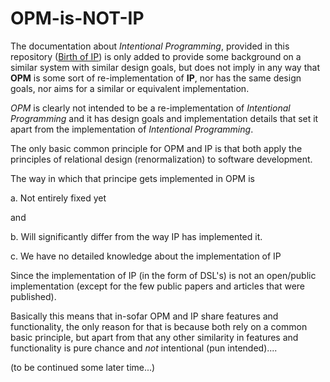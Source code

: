 # OPM-is-NOT-IP

The documentation about *Intentional Programming*, provided in this repository ([Birth of IP](birth_of_IP.pdf)) is only added 
to provide some background on a similar system with similar design goals, but does not imply in any way that **OPM** is some sort of re-implementation of **IP**, nor has the same design goals, nor aims for a similar or equivalent implementation.

*OPM* is clearly not intended to be a re-implementation of *Intentional Programming* and it has design goals and implementation details that set it apart from the implementation of *Intentional Programming*.

The only basic common principle for OPM and IP is that both apply the principles of relational design (renormalization) to software development.

The way in which that principe gets implemented in OPM is 

a. Not entirely fixed yet

and 

b. Will significantly differ from the way IP has implemented it.

c. We have no detailed knowledge about the implementation of IP

Since the implementation of IP (in the form of DSL's) is not an open/public implementation (except for the few public papers and articles that were published).

Basically this means that in-sofar OPM and IP share features and functionality, the only reason for that is because both rely on a common basic principle, but apart from that any other similarity in features and functionality is pure chance and *not* intentional (pun intended)....


(to be continued some later time...)

